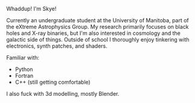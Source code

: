 Whaddup! I'm Skye! 

Currently an undergraduate student at the University of Manitoba, part of the eXtreme Astrophysics Group. My research primarily focuses on black holes and X-ray binaries, but I'm also interested in cosmology and the galactic side of things.
Outside of school I thoroughly enjoy tinkering with electronics, synth patches, and shaders.

Familiar with:
- Python
- Fortran
- C++ (still getting comfortable)

I also fuck with 3d modelling, mostly Blender.

